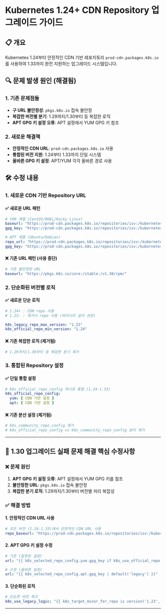 # Kubernetes 1.24+ CDN Repository 업그레이드 가이드

## 📋 개요

Kubernetes 1.24부터 안정적인 CDN 기반 레포지토리 `prod-cdn.packages.k8s.io`를 사용하여 1.33까지 완전 지원하는 업그레이드 시스템입니다.

## 🔍 문제 발생 원인 (해결됨)

### 1. 기존 문제점들
- **구 URL 불안정성**: `pkgs.k8s.io` 접속 불안정
- **복잡한 버전별 분기**: 1.29까지/1.30부터 등 복잡한 로직
- **APT GPG 키 설정 오류**: APT 설정에서 YUM GPG 키 참조

### 2. 새로운 해결책
- **안정적인 CDN URL**: `prod-cdn.packages.k8s.io` 사용
- **통합된 버전 지원**: 1.24부터 1.33까지 단일 시스템
- **올바른 GPG 키 설정**: APT/YUM 각각 올바른 경로 사용

## 🛠️ 수정 내용

### 1. 새로운 CDN 기반 Repository URL

#### ✅ **새로운 URL 패턴**
```yaml
# YUM 계열 (CentOS/RHEL/Rocky Linux)
baseurl: "https://prod-cdn.packages.k8s.io/repositories/isv:/kubernetes:/core:/stable:/v1.30/rpm/"
gpg_key: "https://prod-cdn.packages.k8s.io/repositories/isv:/kubernetes:/core:/stable:/v1.30/rpm/repodata/repomd.xml.key"

# APT 계열 (Ubuntu/Debian)
repo_url: "https://prod-cdn.packages.k8s.io/repositories/isv:/kubernetes:/core:/stable:/v1.30/deb/"
gpg_key: "https://prod-cdn.packages.k8s.io/repositories/isv:/kubernetes:/core:/stable:/v1.30/deb/Release.key"
```

#### ❌ **기존 URL 패턴 (사용 중단)**
```yaml
# 기존 불안정한 URL
baseurl: "https://pkgs.k8s.io/core:/stable:/v1.30/rpm/"
```

### 2. 단순화된 버전별 로직

#### ✅ **새로운 단순 로직**
```yaml
# 1.24+ : CDN repo 사용
# 1.23- : 레거시 repo 사용 (바이너리 설치 권장)

k8s_legacy_repo_max_version: "1.23"
k8s_official_repo_min_version: "1.24"
```

#### ❌ **기존 복잡한 로직 (제거됨)**
```yaml
# 1.29까지/1.30부터 등 복잡한 분기 제거
```

### 3. 통합된 Repository 설정

#### ✅ **단일 통합 설정**
```yaml
# k8s_official_repo_config 하나로 통합 (1.24-1.33)
k8s_official_repo_config:
  yum: { CDN 기반 설정 }
  apt: { CDN 기반 설정 }
```

#### ❌ **기존 분산 설정 (제거됨)**
```yaml
# k8s_community_repo_config 제거
# k8s_official_repo_config vs k8s_community_repo_config 분리 제거
```

---

## 🎯 1.30 업그레이드 실패 문제 해결 핵심 수정사항

### ❌ 문제 원인
1. **APT GPG 키 설정 오류**: APT 설정에서 YUM GPG 키를 참조
2. **불안정한 URL**: `pkgs.k8s.io` 접속 불안정
3. **복잡한 분기 로직**: 1.29까지/1.30부터 버전별 처리 복잡성

### ✅ 해결 방법

#### 1. 안정적인 CDN URL 사용
```yaml
# 모든 버전 (1.24-1.33)에서 안정적인 CDN URL 사용
repo_baseurl: "https://prod-cdn.packages.k8s.io/repositories/isv:/kubernetes:/core:/stable:/v{{ version }}/rpm/"
```

#### 2. APT GPG 키 설정 수정
```yaml
# 기존 (잘못된 설정)
url: "{{ k8s_selected_repo_config.yum.gpg_key if k8s_use_official_repo ... }}"

# 수정 (올바른 설정) 
url: "{{ k8s_selected_repo_config.apt.gpg_key | default('legacy') }}"
```

#### 3. 단순화된 로직
```yaml
# 단순한 버전 체크
k8s_use_legacy_logic: "{{ k8s_target_minor_for_repo is version('1.23', '<=') }}"
```

--- 
